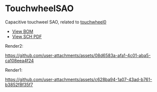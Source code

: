 # TouchwheelSAO


Capacitive touchweel SAO, related to [touchwheel0](https://github.com/todbot/touchwheels)

* [View BOM](https://todbot.github.io/TouchwheelSAO/schematics/TouchwheelSAO/bom/ibom.html)
* [View SCH PDF](https://todbot.github.io/TouchwheelSAO/schematics/TouchwheelSAO/TouchwheelSAO_sch.pdf)



Render2:

https://github.com/user-attachments/assets/08d6583a-afa1-4c01-aba5-ca108eea4f24

Render1:

https://github.com/user-attachments/assets/c628ba94-1a07-43ad-b761-b3852f8f35f7

